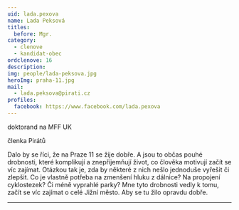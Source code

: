 ```yaml
---
uid: lada.pexova
name: Lada Peksová
titles:
  before: Mgr.
category:
  - clenove
  - kandidat-obec
ordclenove: 16
description:
img: people/lada-peksova.jpg
heroImg: praha-11.jpg
mail:
  - lada.peksova@pirati.cz
profiles:
  facebook: https://www.facebook.com/lada.pexova
---
```


doktorand na MFF UK

členka Pirátů

Dalo by se říci, že na Praze 11 se žije dobře. A jsou to občas pouhé drobnosti, které komplikují a znepříjemňují život, co člověka motivují začít se víc zajímat. Otázkou tak je, zda by některé z nich nešlo jednoduše vyřešit či zlepšit. Co je vlastně potřeba na zmenšení hluku z dálnice? Na propojení cyklostezek? Či méně vyprahlé parky? Mne tyto drobnosti vedly k tomu, začít se víc zajímat o celé Jižní město. Aby se tu žilo opravdu dobře.


---
